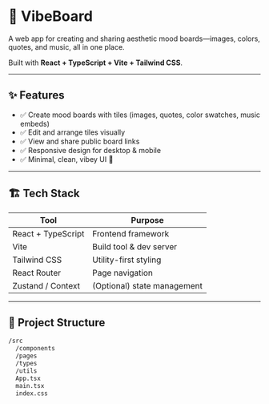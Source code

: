# 🎨 VibeBoard

A web app for creating and sharing aesthetic mood boards—images, colors, quotes, and music, all in one place.

Built with **React + TypeScript + Vite + Tailwind CSS**.

---

## ✨ Features

- ✅ Create mood boards with tiles (images, quotes, color swatches, music embeds)
- ✅ Edit and arrange tiles visually
- ✅ View and share public board links
- ✅ Responsive design for desktop & mobile
- ✅ Minimal, clean, vibey UI 🌈

---

## 🏗️ Tech Stack

| Tool              | Purpose                            |
|------------------|------------------------------------|
| React + TypeScript | Frontend framework                 |
| Vite              | Build tool & dev server            |
| Tailwind CSS      | Utility-first styling              |
| React Router      | Page navigation                    |
| Zustand / Context | (Optional) state management        |

---

## 📂 Project Structure

```bash
/src
  /components
  /pages
  /types
  /utils
  App.tsx
  main.tsx
  index.css
